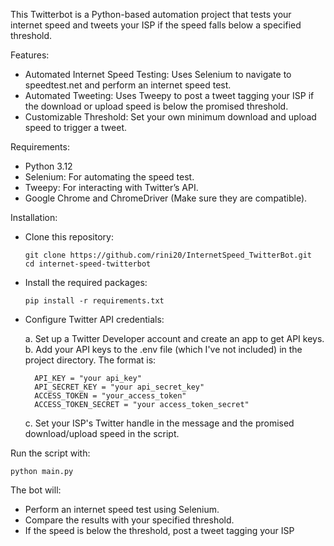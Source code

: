 This Twitterbot is a Python-based automation project that tests your internet speed and tweets your ISP if the speed falls below a specified threshold.

Features:

- Automated Internet Speed Testing: Uses Selenium to navigate to speedtest.net and perform an internet speed test.
- Automated Tweeting: Uses Tweepy to post a tweet tagging your ISP if the download or upload speed is below the promised threshold.
- Customizable Threshold: Set your own minimum download and upload speed to trigger a tweet.

Requirements:

- Python 3.12
- Selenium: For automating the speed test.
- Tweepy: For interacting with Twitter’s API.
- Google Chrome and ChromeDriver (Make sure they are compatible).

Installation:

- Clone this repository:
    

      git clone https://github.com/rini20/InternetSpeed_TwitterBot.git
      cd internet-speed-twitterbot


- Install the required packages:


      pip install -r requirements.txt


- Configure Twitter API credentials:

    a. Set up a Twitter Developer account and create an app to get API keys.
    b. Add your API keys to the .env file (which I've not included) in the project directory. The format is:

        API_KEY = "your api_key"
        API_SECRET_KEY = "your api_secret_key"
        ACCESS_TOKEN = "your_access_token"
        ACCESS_TOKEN_SECRET = "your access_token_secret"

    c. Set your ISP's Twitter handle in the message and the promised download/upload speed in the script.

Run the script with:
 
    python main.py

The bot will:

- Perform an internet speed test using Selenium.
- Compare the results with your specified threshold.
- If the speed is below the threshold, post a tweet tagging your ISP
